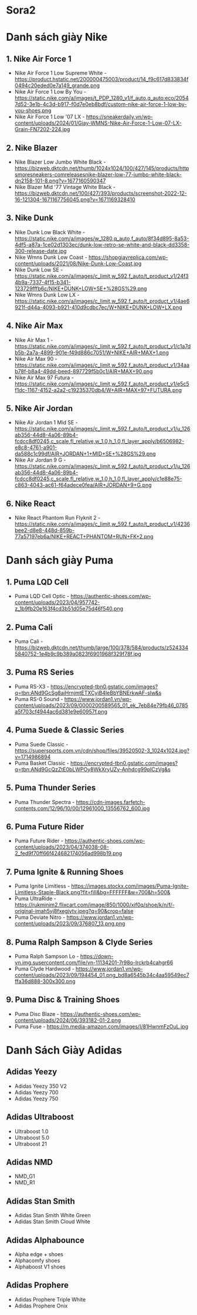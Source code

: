 # Sora2



# Danh sách giày Nike  

## 1. Nike Air Force 1  
- Nike Air Force 1 Low Supreme White - https://product.hstatic.net/200000475003/product/14_f9c617d833834f0494c20eded0e7a149_grande.png  
- Nike Air Force 1 Low By You - https://static.nike.com/a/images/t_PDP_1280_v1/f_auto,q_auto:eco/20547d52-3e1b-4c3d-b917-f0d7e0eb8bdf/custom-nike-air-force-1-low-by-you-shoes.png  
- Nike Air Force 1 Low '07 LX - https://sneakerdaily.vn/wp-content/uploads/2024/01/Giay-WMNS-Nike-Air-Force-1-Low-07-LX-Grain-FN7202-224.jpg  

## 2. Nike Blazer  
- Nike Blazer Low Jumbo White Black - https://bizweb.dktcdn.net/thumb/1024x1024/100/427/145/products/httpsmoresneakers-comreleasesnike-blazer-low-77-jumbo-white-black-dn2158-101-8.png?v=1677160590347  
- Nike Blazer Mid '77 Vintage White Black - https://bizweb.dktcdn.net/100/427/393/products/screenshot-2022-12-16-121304-1671167756045.png?v=1671169328410  

## 3. Nike Dunk  
- Nike Dunk Low Black White - https://static.nike.com/a/images/w_1280,q_auto,f_auto/8f34d895-8a53-4df5-a87a-1ce02d1303ec/dunk-low-retro-se-white-and-black-dd3358-300-release-date.jpg  
- Nike Wmns Dunk Low Coast - https://shopgiayreplica.com/wp-content/uploads/2021/08/Nike-Dunk-Low-Coast.jpg  
- Nike Dunk Low SE - https://static.nike.com/a/images/c_limit,w_592,f_auto/t_product_v1/24f34b9a-7337-4f15-b341-123729fffb6c/NIKE+DUNK+LOW+SE+%28GS%29.png  
- Nike Wmns Dunk Low LX - https://static.nike.com/a/images/c_limit,w_592,f_auto/t_product_v1/4ae6921f-d44a-4093-b921-410d9cdbc7ec/W+NIKE+DUNK+LOW+LX.png  

## 4. Nike Air Max  
- Nike Air Max 1 - https://static.nike.com/a/images/c_limit,w_592,f_auto/t_product_v1/c1a7db5b-2a7a-4899-901e-f49d886c7051/W+NIKE+AIR+MAX+1.png  
- Nike Air Max 90 - https://static.nike.com/a/images/c_limit,w_592,f_auto/t_product_v1/34aab78f-b8a4-49dd-beed-897729f5b0c1/AIR+MAX+90.png  
- Nike Air Max 97 Futura - https://static.nike.com/a/images/c_limit,w_592,f_auto/t_product_v1/e5c5f1dc-1167-4152-a2a2-c19235370db4/W+AIR+MAX+97+FUTURA.png  

## 5. Nike Air Jordan  
- Nike Air Jordan 1 Mid SE - https://static.nike.com/a/images/c_limit,w_592,f_auto/t_product_v1/u_126ab356-44d8-4a06-89b4-fcdcc8df0245,c_scale,fl_relative,w_1.0,h_1.0,fl_layer_apply/b6506982-e8c8-4761-a901-da588c1c99df/AIR+JORDAN+1+MID+SE+%28GS%29.png  
- Nike Air Jordan 9 G - https://static.nike.com/a/images/c_limit,w_592,f_auto/t_product_v1/u_126ab356-44d8-4a06-89b4-fcdcc8df0245,c_scale,fl_relative,w_1.0,h_1.0,fl_layer_apply/c1e88e75-c863-4043-ac61-f64adece0fea/AIR+JORDAN+9+G.png  

## 6. Nike React  
- Nike React Phantom Run Flyknit 2 - https://static.nike.com/a/images/c_limit,w_592,f_auto/t_product_v1/4236bee2-d8e8-448d-859b-77a57197eb6a/NIKE+REACT+PHANTOM+RUN+FK+2.png  


# Danh sách giày Puma  

## 1. Puma LQD Cell  
- Puma LQD Cell Optic - https://authentic-shoes.com/wp-content/uploads/2023/04/957742-z_1b9fb20e163f4cd3b51d05e75d46f540.png  

## 2. Puma Cali  
- Puma Cali - https://bizweb.dktcdn.net/thumb/large/100/378/584/products/z5243345840752-1e4b9c9b389a0823f6901968f329f78f.jpg  

## 3. Puma RS Series  
- Puma RS-X3 - https://encrypted-tbn0.gstatic.com/images?q=tbn:ANd9GcSg8aiHrnjmtETXCyjB4IeBbYBNErkwAF-slw&s  
- Puma RS-0 Sound - https://www.jordan1.vn/wp-content/uploads/2023/09/0000200589565_01_ek_7eb84e79fb46_0785a5f703cf4944ac6d381e9e60957f.png  

## 4. Puma Suede & Classic Series  
- Puma Suede Classic - https://supersports.com.vn/cdn/shop/files/39520502-3_1024x1024.jpg?v=1714986894  
- Puma Basket Classic - https://encrypted-tbn0.gstatic.com/images?q=tbn:ANd9GcQzZtE0bLWPOy8WkXryUZy-Anhdcg99pICzVg&s  

## 5. Puma Thunder Series  
- Puma Thunder Spectra - https://cdn-images.farfetch-contents.com/12/96/10/00/12961000_13556762_600.jpg  

## 6. Puma Future Rider  
- Puma Future Rider - https://authentic-shoes.com/wp-content/uploads/2023/04/374038-08-2_fed9f70ff66f424682174056ad998b19.png  

## 7. Puma Ignite & Running Shoes  
- Puma Ignite Limitless - https://images.stockx.com/images/Puma-Ignite-Limitless-Staple-Black.png?fit=fill&bg=FFFFFF&w=700&h=500&  
- Puma UltraRide - https://rukminim2.flixcart.com/image/850/1000/xif0q/shoe/k/n/f/-original-imah5vj8fxegjytv.jpeg?q=90&crop=false  
- Puma Deviate Nitro - https://www.jordan1.vn/wp-content/uploads/2023/09/376807_13.png.png  

## 8. Puma Ralph Sampson & Clyde Series  
- Puma Ralph Sampson Lo - https://down-vn.img.susercontent.com/file/vn-11134201-7r98o-lrckrb4cahgr66  
- Puma Clyde Hardwood - https://www.jordan1.vn/wp-content/uploads/2023/09/194454_01.png_bd8a6545b34c4aa59549ec7ffa36d888-300x300.png  

## 9. Puma Disc & Training Shoes  
- Puma Disc Blaze - https://authentic-shoes.com/wp-content/uploads/2024/06/393182-01-2.png  
- Puma Fuse - https://m.media-amazon.com/images/I/81HwnmFzOuL.jpg  


# Danh Sách Giày Adidas

## Adidas Yeezy
- Adidas Yeezy 350 V2
- Adidas Yeezy 700
- Adidas Yeezy 750

## Adidas Ultraboost
- Ultraboost 1.0
- Ultraboost 5.0
- Ultraboost 21

## Adidas NMD
- NMD_G1
- NMD_R1

## Adidas Stan Smith
- Adidas Stan Smith White Green
- Adidas Stan Smith Cloud White

## Adidas Alphabounce
- Alpha edge + shoes
- Alphacomfy shoes
- Alphaboost V1 shoes

## Adidas Prophere
- Adidas Prophere Triple White
- Adidas Prophere Onix

